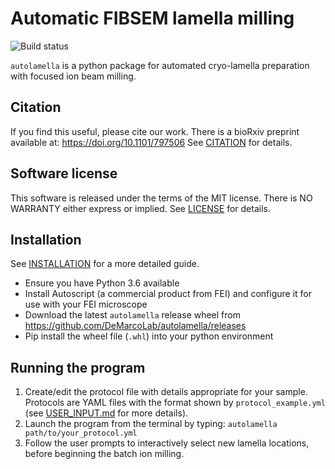 # Automatic FIBSEM lamella milling

![Build status](https://ci.appveyor.com/api/projects/status/x1drgqi4528q2yg9/branch/master?svg=true)

`autolamella` is a python package for automated cryo-lamella preparation
with focused ion beam milling.

## Citation
If you find this useful, please cite our work.
There is a bioRxiv preprint available at: https://doi.org/10.1101/797506
See [CITATION](CITATION.md) for details.

## Software license
This software is released under the terms of the MIT license.
There is NO WARRANTY either express or implied.
See [LICENSE](LICENSE) for details.

## Installation
See [INSTALLATION](INSTALLATION.md) for a more detailed guide.

* Ensure you have Python 3.6 available
* Install Autoscript (a commercial product from FEI)
and configure it for use with your FEI microscope
* Download the latest `autolamella` release wheel from https://github.com/DeMarcoLab/autolamella/releases
* Pip install the wheel file (`.whl`) into your python environment

## Running the program
1. Create/edit the protocol file with details appropriate for your sample.
Protocols are YAML files with the format shown by `protocol_example.yml` (see [USER_INPUT.md](USER_INPUT.md) for more details).
2.  Launch the program from the terminal by typing:
`autolamella path/to/your_protocol.yml`
3. Follow the user prompts to interactively select new lamella locations,
before beginning the batch ion milling.
